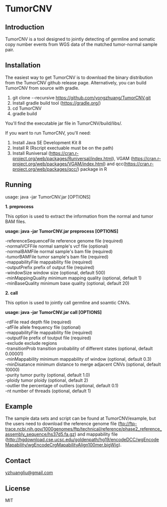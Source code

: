 # TumorCNV
## Introduction 
TumorCNV is a tool designed to jointly detecting of germline and somatic copy number events from WGS data of the matched tumor-normal sample pair.
## Installation
The easiest way to get TumorCNV is to download the binary distribution from the TumorCNV github release page. Alternatively, you can build TumorCNV from source with gradle.
1. git clone --recursive https://github.com/yongzhuang/TumorCNV.git
2. Install gradle build tool (https://gradle.org/)
3. cd TumorCNV 
4. gradle build  

You'll find the executable jar file in TumorCNV/build/libs/. 

If you want to run TumorCNV, you'll need:
1. Install Java SE Development Kit 8
2. Install R (Rscript exectuable must be on the path)
3. Install Runiversal (https://cran.r-project.org/web/packages/Runiversal/index.html), VGAM (https://cran.r-project.org/web/packages/VGAM/index.html) and qcc(https://cran.r-project.org/web/packages/qcc/) package in R

## Running
usage: java -jar TumorCNV.jar [OPTIONS]  

**1. preprocess**  
   
   This option is used to extract the information from the normal and tumor BAM files.

   **usage: java -jar TumorCNV.jar preprocess [OPTIONS]**

   -referenceSequenceFile  <FILE>   reference genome file (required)  
   -normalVCFFile <FILE>   normal sample's vcf file (optional)   
   -normalBAMFile <FILE>   normal sample's bam file (required)  
   -tumorBAMFile  <FILE>   tumor sample's bam file (required)  
   -mappabilityFile  <FILE>   mappability file (required)  
   -outputPrefix  <FILE>    prefix of output file (required)  
   -windowSize <INT> window size (optional, default 500)  
   -minMappingQuality   <INT> minimum mapping quality (optional, default 1)  
   -minBaseQuality   <INT> minimum base quality (optional, default 20)  

**2. call**  
   
   This option is used to jointly call germline and soamtic CNVs.  

   **usage: java -jar TumorCNV.jar call [OPTIONS]**  

   -rdFile  <FILE>   read depth file (required)  
   -afFile  <FILE>   allele frequency file (optional)  
   -mappabilityFile  <FILE>   mappability file (required)  
   -outputFile <FILE>   prefix of toutput file (required)  
   -exclude <FILE>   exclude regions  
   -transitionProb   <FLOAT>  transition probability of different states (optional, default 0.00001)  
   -minMappability   <FLOAT>  minimum mappability of window (optional, default 0.3)  
   -minDisatance  <INT> minimum distance to merge adjacent CNVs (optional, default 10000)  
   -purity  <FLOAT>  tumor purity (optional, default 1.0)  
   -ploidy  <INT> tumor ploidy (optional, default 2)  
   -outlier <FLOAT>  the percentage of outliers (optional, default 0.1)  
   -nt   <INT> number of threads (optional, default 1)  

## Example

The sample data sets and script can be found at TumorCNV/example, but the users need to download the reference genome file (ftp://ftp-trace.ncbi.nih.gov/1000genomes/ftp/technical/reference/phase2_reference_assembly_sequence/hs37d5.fa.gz) and mappability file (http://hgdownload.cse.ucsc.edu/goldenpath/hg19/encodeDCC/wgEncodeMapability/wgEncodeCrgMapabilityAlign100mer.bigWig).

## Contact 
   yzhuangliu@gmail.com
   
## License
MIT
